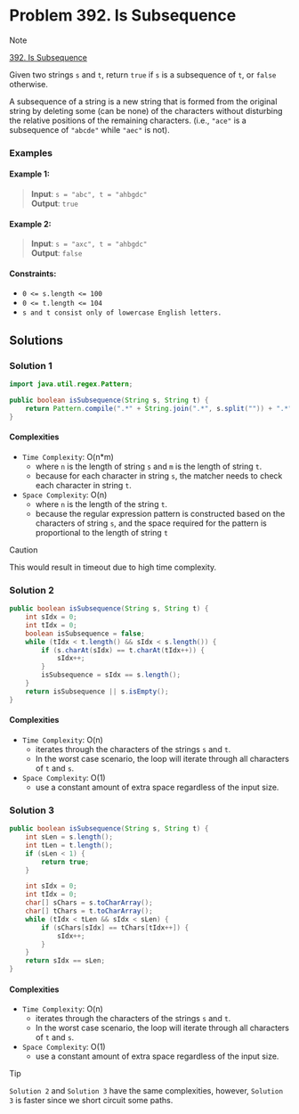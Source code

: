 # Problem 392. Is Subsequence

> [!NOTE]
> [392. Is Subsequence](https://leetcode.com/problems/is-subsequence/description/?envType=study-plan-v2&envId=top-interview-150)

Given two strings `s` and `t`, return `true` if `s` is a subsequence of `t`, or `false` otherwise.

A subsequence of a string is a new string that is formed from the original string by deleting some (can be none) of the characters without disturbing the relative positions of the remaining characters. (i.e., `"ace"` is a subsequence of `"abcde"` while `"aec"` is not).

### Examples

#### Example 1:

> **Input**: `s = "abc", t = "ahbgdc"`<br/>
> **Output**: `true`

#### Example 2:

> **Input**: `s = "axc", t = "ahbgdc"`<br/>
> **Output**: `false`

#### Constraints:

- `0 <= s.length <= 100`
- `0 <= t.length <= 104`
- `s and t consist only of lowercase English letters.`

## Solutions

### Solution 1

```java
import java.util.regex.Pattern;

public boolean isSubsequence(String s, String t) {
    return Pattern.compile(".*" + String.join(".*", s.split("")) + ".*").matcher(t).matches();
}
```

#### Complexities

- `Time Complexity`: O(n*m)
    - where `n` is the length of string `s` and `m` is the length of string `t`.
    - because for each character in string `s`, the matcher needs to check each character in string `t`.
- `Space Complexity`: O(n)
    - where `n` is the length of the string `t`.
    - because the regular expression pattern is constructed based on the characters of string `s`, and the space required for the pattern is proportional to the length of string `t`

> [!CAUTION]
> This would result in timeout due to high time complexity.

### Solution 2

```java
public boolean isSubsequence(String s, String t) {
    int sIdx = 0;
    int tIdx = 0;
    boolean isSubsequence = false;
    while (tIdx < t.length() && sIdx < s.length()) {
        if (s.charAt(sIdx) == t.charAt(tIdx++)) {
            sIdx++;
        }
        isSubsequence = sIdx == s.length();
    }
    return isSubsequence || s.isEmpty();
}
```

#### Complexities

- `Time Complexity`: O(n)
    - iterates through the characters of the strings `s` and `t`.
    - In the worst case scenario, the loop will iterate through all characters of `t` and `s`.
- `Space Complexity`: O(1)
    - use a constant amount of extra space regardless of the input size.

### Solution 3

```java
public boolean isSubsequence(String s, String t) {
    int sLen = s.length();
    int tLen = t.length();
    if (sLen < 1) {
        return true;
    }

    int sIdx = 0;
    int tIdx = 0;
    char[] sChars = s.toCharArray();
    char[] tChars = t.toCharArray();
    while (tIdx < tLen && sIdx < sLen) {
        if (sChars[sIdx] == tChars[tIdx++]) {
            sIdx++;
        }
    }
    return sIdx == sLen;
}
```

#### Complexities

- `Time Complexity`: O(n)
    - iterates through the characters of the strings `s` and `t`.
    - In the worst case scenario, the loop will iterate through all characters of `t` and `s`.
- `Space Complexity`: O(1)
    - use a constant amount of extra space regardless of the input size.

> [!TIP]
> `Solution 2` and `Solution 3` have the same complexities, however, `Solution 3` is faster since we short circuit some paths.
